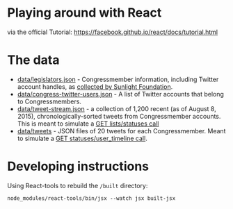 
# Playing around with React

via the official Tutorial: https://facebook.github.io/react/docs/tutorial.html


# The data

- [data/legislators.json](data/legislators.json) - Congressmember information, including Twitter account handles, as [collected by Sunlight Foundation](https://sunlightlabs.github.io/congress/).
- [data/congress-twitter-users.json](data/congress-twitter-users.json) - A list of Twitter accounts that belong to Congressmembers.
- [data/tweet-stream.json](data/tweet-stream.json) - a collection of 1,200 recent (as of August 8, 2015), chronologically-sorted tweets from Congressmember accounts. This is meant to simulate a [GET lists/statuses call](https://dev.twitter.com/rest/reference/get/lists/statuses)
- [data/tweets](data/tweets) - JSON files of 20 tweets for each Congressmember. Meant to simulate a [GET statuses/user_timeline call](https://dev.twitter.com/rest/reference/get/statuses/user_timeline).

# Developing instructions

Using React-tools to rebuild the `/built` directory:

    node_modules/react-tools/bin/jsx --watch jsx built-jsx
